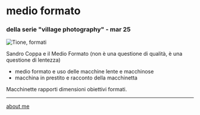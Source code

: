 # medio formato  
### della serie "village photography" - mar 25

![](https://i.postimg.cc/J7f8p4H3/temp-Image68-U7-VE.avif "Tione, formati")

Sandro Coppa e il Medio Formato (non è una questione di qualità, è una questione di lentezza)

- medio formato e uso delle macchine lente e macchinose
- macchina in prestito e racconto della macchinetta

Macchinette rapporti dimensioni obiettivi formati. 

---  
[about me](https://about.me/cacioman) 

